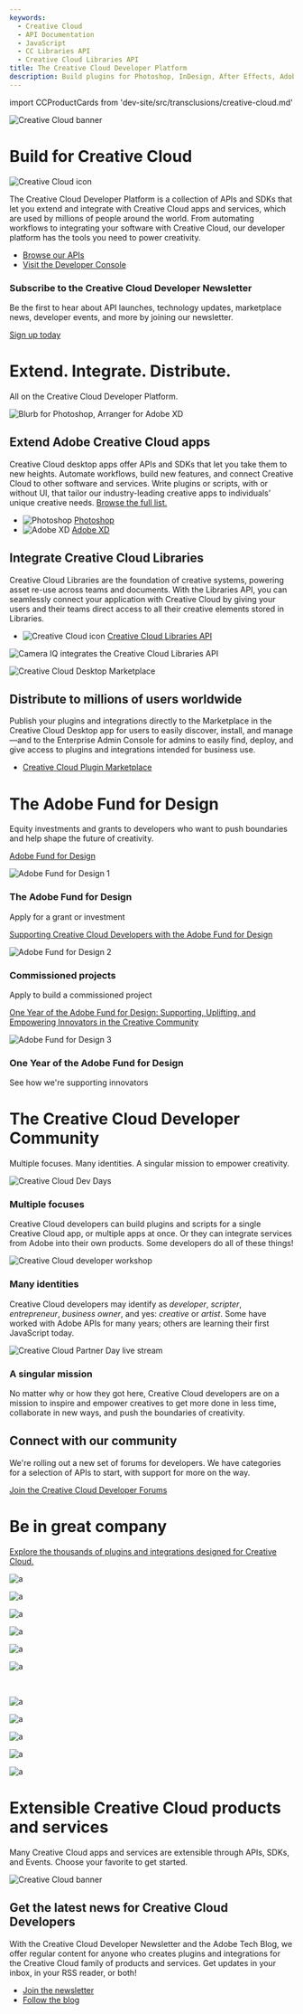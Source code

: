 ```yaml
---
keywords:
  - Creative Cloud
  - API Documentation
  - JavaScript
  - CC Libraries API
  - Creative Cloud Libraries API
title: The Creative Cloud Developer Platform
description: Build plugins for Photoshop, InDesign, After Effects, Adobe XD and more. Integrate service APIs like Creative Cloud Libraries, Adobe Fonts, and Adobe Stock.
---
```


import CCProductCards from 'dev-site/src/transclusions/creative-cloud.md'

<!-- Hero -->
<Hero slots="image, heading, icon, text, buttons" variant="halfwidth" />

![Creative Cloud banner](https://adobe.io/shared/images/cc-hero.png)

# Build for Creative Cloud

![Creative Cloud icon](https://adobe.io/shared/icons/cc_appicon_64.svg)

The Creative Cloud Developer Platform is a collection of APIs and SDKs that let you extend and integrate with Creative Cloud apps and services, which are used by millions of people around the world. From automating workflows to integrating your software with Creative Cloud, our developer platform has the tools you need to power creativity.

- [Browse our APIs](#api-list)
- [Visit the Developer Console](https://console.adobe.io)

<!-- Newsletter -->
<AnnouncementBlock slots="heading, text, button" theme="dark" />

### Subscribe to the Creative Cloud Developer Newsletter

Be the first to hear about API launches, technology updates, marketplace news, developer events, and more by joining our newsletter.

[Sign up today](http://adobe.ly/devnews)

<!-- Extend, Integrate, Distribute -->
<TitleBlock slots="heading, text" theme="lightest" />

# Extend. Integrate. Distribute.

All on the Creative Cloud Developer Platform.

<TextBlock slots="image, heading, text1, links" />

![Blurb for Photoshop, Arranger for Adobe XD](images/cc-extend-3.png)

## Extend Adobe Creative Cloud apps

Creative Cloud desktop apps offer APIs and SDKs that let you take them to new heights. Automate workflows, build new features, and connect Creative Cloud to other software and services. Write plugins or scripts, with or without UI, that tailor our industry-leading creative apps to individuals’ unique creative needs. [Browse the full list.](#api-list)

- ![Photoshop](https://adobe.io/shared/icons/ps_appicon_64.svg) [Photoshop](../photoshop)
- ![Adobe XD](https://adobe.io/shared/icons/xd_appicon_64.svg) [Adobe XD](../xd)

<TextBlock slots="heading, text1, links, image" />

## Integrate Creative Cloud Libraries

Creative Cloud Libraries are the foundation of creative systems, powering asset re-use across teams and documents. With the Libraries API, you can seamlessly connect your application with Creative Cloud by giving your users and their teams direct access to all their creative elements stored in Libraries.

- ![Creative Cloud icon](https://adobe.io/shared/icons/cc_appicon_64.svg) [Creative Cloud Libraries API](../creative-cloud-libraries)

![Camera IQ integrates the Creative Cloud Libraries API](images/cc-integrate.png)

<TextBlock slots="image, heading, text1, links" />

![Creative Cloud Desktop Marketplace](images/cc-desktop-marketplace-1.png)

## Distribute to millions of users worldwide

Publish your plugins and integrations directly to the Marketplace in the Creative Cloud Desktop app for users to easily discover, install, and manage—and to the Enterprise Admin Console for admins to easily find, deploy, and give access to plugins and integrations intended for business use.

- [Creative Cloud Plugin Marketplace](https://exchange.adobe.com/creativecloud.html?route=discoverIntegrations&workflow=share)

<!-- Fund content -->
<TitleBlock slots="heading, text" theme="light" />

# The Adobe Fund for Design

Equity investments and grants to developers who want to push boundaries and help shape the future of creativity.

<ResourceCard slots="link, image, heading, text" width="33%" theme="light" />

[Adobe Fund for Design](https://www.adobe.com/products/xd/adobe-fund.html)

![Adobe Fund for Design 1](images/adobe-fund-for-design-1.jpeg)

### The Adobe Fund for Design

Apply for a grant or investment

<ResourceCard slots="link, image, heading, text" width="33%" theme="light" />

[Supporting Creative Cloud Developers with the Adobe Fund for Design](https://blog.adobe.com/en/publish/2020/06/15/adobe-fund-for-design-creative-cloud-developers.html#gs.iaz41v)

![Adobe Fund for Design 2](images/adobe-fund-for-design-2.jpeg)

### Commissioned projects

Apply to build a commissioned project

<ResourceCard slots="link, image, heading, text" width="33%" theme="light" />

[One Year of the Adobe Fund for Design: Supporting, Uplifting, and Empowering Innovators in the Creative Community](https://blog.adobe.com/en/publish/2019/09/10/fund-for-design-new-design-tools.html#gs.iaz41y)

![Adobe Fund for Design 3](images/adobe-fund-for-design-3.jpeg)

### One Year of the Adobe Fund for Design

See how we're supporting innovators

<!-- Community -->
<TitleBlock slots="heading, text" theme="dark" />

# The Creative Cloud Developer Community

Multiple focuses. Many identities. A singular mission to empower creativity.

<TextBlock slots="image, heading, text" width="33%" theme="dark" isCentered />

![Creative Cloud Dev Days](images/dev-days.jpg)

### Multiple focuses

Creative Cloud developers can build plugins and scripts for a single Creative Cloud app, or multiple apps at once. Or they can integrate services from Adobe into their own products. Some developers do all of these things!

<TextBlock slots="image, heading, text" width="33%" theme="dark" isCentered />

![Creative Cloud developer workshop](images/workshop.jpg)

### Many identities

Creative Cloud developers may identify as _developer_, _scripter_, _entrepreneur_, _business owner_, and yes: _creative_ or _artist_. Some have worked with Adobe APIs for many years; others are learning their first JavaScript today.

<TextBlock slots="image, heading, text" width="33%" theme="dark" isCentered />

![Creative Cloud Partner Day live stream](images/partner-day.png)

### A singular mission

No matter why or how they got here, Creative Cloud developers are on a mission to inspire and empower creatives to get more done in less time, collaborate in new ways, and push the boundaries of creativity.

<AnnouncementBlock slots="heading, text, button" theme="dark" />

## Connect with our community

We're rolling out a new set of forums for developers. We have categories for a selection of APIs to start, with support for more on the way.

[Join the Creative Cloud Developer Forums](https://forums.creativeclouddeveloper.com)

<!-- Partners -->

<TitleBlock slots="heading, text" theme="lightest" />

# Be in great company

[Explore the thousands of plugins and integrations designed for Creative Cloud.](https://www.adobe.com/creativecloud/extensibility.html)

![a](images/designed-for-cc-sm.png)

<!-- 1 -->
<TextBlock slots="image" width="20%" theme="lightest" isCentered />

![a](images/partners/google.png)

<TextBlock slots="image" width="20%" theme="lightest" isCentered />

![a](images/partners/msft-teams.png)

<TextBlock slots="image" width="20%" theme="lightest" isCentered />

![a](images/partners/slack.png)

<TextBlock slots="image" width="20%" theme="lightest" isCentered />

![a](images/partners/pantone.jpg)

<TextBlock slots="image" width="20%" theme="lightest" isCentered />

![a](images/partners/wrike.png)

<br style="background: rgb(245, 245, 245)" />

<!-- 2 -->
<TextBlock slots="image" width="20%" theme="lightest" isCentered />

![a](images/partners/asana.png)

<TextBlock slots="image" width="20%" theme="lightest" isCentered />

![a](images/partners/miro.png)

<TextBlock slots="image" width="20%" theme="lightest" isCentered />

![a](images/partners/tiled.jpg)

<TextBlock slots="image" width="20%" theme="lightest" isCentered />

![a](images/partners/zeplin.png)

<TextBlock slots="image" width="20%" theme="lightest" isCentered />

![a](images/partners/mural.png)

<!-- Product cards -->
<div id="api-list"></div>
<TitleBlock slots="heading, text" theme="lightest" />

# Extensible Creative Cloud products and services

Many Creative Cloud apps and services are extensible through APIs, SDKs, and Events. Choose your favorite to get started.

<CCProductCards />

<!-- Summary block -->
<SummaryBlock slots="image, heading, text, buttons" background="rgb(9, 90, 186)" />

![Creative Cloud banner](https://adobe.io/shared/images/cc-banner.png)

## Get the latest news for Creative Cloud Developers

With the Creative Cloud Developer Newsletter and the Adobe Tech Blog, we offer regular content for anyone who creates plugins and integrations for the Creative Cloud family of products and services. Get updates in your inbox, in your RSS reader, or both!

- [Join the newsletter](http://adobe.ly/devnews)
- [Follow the blog](https://medium.com/adobetech)
